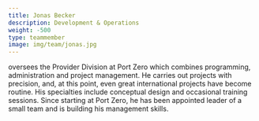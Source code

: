 ```yaml
---
title: Jonas Becker
description: Development & Operations
weight: -500
type: teammember
image: img/team/jonas.jpg
---
```

oversees the Provider Division at Port Zero which combines programming, administration and project management.
He carries out projects with precision, and, at this point, even great international projects have become routine. His specialties include conceptual design and occasional training sessions.
Since starting at Port Zero, he has been appointed leader of a small team and is building his management
skills.
